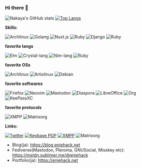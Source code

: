 ### Hi there 👋

![Nakaya's GitHub stats](https://github-readme-stats.vercel.app/api?username=eniehack&show_icons=true&theme=dracula)
[![Top Langs](https://github-readme-stats.vercel.app/api/top-langs/?username=eniehack&layout=compact&exclude_repo=pleroma-docker)](https://github.com/anuraghazra/github-readme-stats)

**Skills:**

![Archlinux](https://img.shields.io/badge/Archlinux-%230088cc.svg?style=flat-square&logo=Arch%20Linux&logoColor=white)
![Golang](https://img.shields.io/badge/Golang-%2300ADD8.svg?style=flat-square&logo=Go&logoColor=white)
![Nuxt.js](https://img.shields.io/badge/Nuxt.js-%2300C58E.svg?style=flat-square&logo=Nuxt.js&logoColor=white)
![Ruby](https://img.shields.io/badge/Ruby-%23CC342D.svg?style=flat-square&logo=Ruby&logoColor=white)
![Django](https://img.shields.io/badge/Django-%23092E20.svg?style=flat-square&logo=Django&logoColor=white)
![Ruby](https://img.shields.io/badge/JavaScipt-%23F7DF1E.svg?style=flat-square&logo=JavaScript&logoColor=white)

**favorite langs**

![Elm](https://img.shields.io/badge/Elm-%231293D8.svg?style=flat-square&logo=Elm&logoColor=white)
![Crystal-lang](https://img.shields.io/badge/Crystal-%23777777.svg?style=flat-square&logo=Crystal&logoColor=white)
![Nim-lang](https://img.shields.io/badge/Nim-%23000000.svg?style=flat-square&logo=nim&logoColor=%23FFE953)
![Ruby](https://img.shields.io/badge/Ruby-%23CC342D.svg?style=flat-square&logo=Ruby&logoColor=white)

**favorite OSs**

![Archlinux](https://img.shields.io/badge/Archlinux-%230088cc.svg?style=flat-square&logo=Arch%20Linux&logoColor=white)
![Artixlinux](https://img.shields.io/badge/Artixlinux-%230088cc.svg?style=flat-square&logo=Artix%20Linux&logoColor=white)
![Debian](https://img.shields.io/badge/Debian-%23A81D33.svg?style=flat-square&logo=Debian&logoColor=white)

**favorite softwares**

![Firefox](https://img.shields.io/badge/Firefox-%23000000.svg?style=flat-square&logo=Firefox%20Browser&logoColor=FF7139)
![Neovim](https://img.shields.io/badge/Neovim-%2357A143.svg?style=flat-square&logo=Neovim&logoColor=white)
![Mastodon](https://img.shields.io/badge/Mastodon-%233088D4.svg?style=flat-square&logo=Mastodon&logoColor=white)
![Diaspora](https://img.shields.io/badge/Diaspora-%23000000.svg?style=flat-square&logo=Diaspora&logoColor=white)
![LibreOffice](https://img.shields.io/badge/LibreOffice-%2318A303.svg?style=flat-square&logo=LibreOffice&logoColor=white)
![Org](https://img.shields.io/badge/org--mode-%2377AA99.svg?style=flat-square&logo=Org&logoColor=white)
![KeePassXC](https://img.shields.io/badge/KeePassXC-%236CAC4D.svg?style=flat-square&logo=KeePassXC&logoColor=white)

**favorite protocols**

![XMPP](https://img.shields.io/badge/XMPP-%23002B5C.svg?style=flat-square&logo=XMPP&logoColor=white)
![Matrixorg](https://img.shields.io/badge/Matrix-%23000000.svg?style=flat-square&logo=Matrix&logoColor=white)

**Links:**

[![Twitter](https://img.shields.io/badge/Twitter-eniehack-%231DA1F2.svg?style=flat-square&logo=Twitter&logoColor=white)](https://twitter.com/eniehack)
[![Keybase PGP](https://img.shields.io/keybase/pgp/eniehack?style=flat-square)](https://keyoxide.org/6E1005C1115354DF97C80619AE054EAFB2F95E18)
[![XMPP](https://img.shields.io/badge/XMPP-eniehack@jabber.eniehack.net-%23002B5C.svg?style=flat-square&logo=XMPP&logoColor=white)](xmpp:eniehack@jabber.eniehack.net)
![Matrixorg](https://img.shields.io/badge/Matrix-eniehack:matrix--jp.net-%23000000.svg?style=flat-square&logo=Matrix&logoColor=white)
* Blog(ja): https://blog.eniehack.net
* Fediverse(Mastodon, Pleroma, GNUSocial, Misskey etc): https://mstdn.sublimer.me/@eniehack
* Portfolio(ja): https://eniehack.net

<!--
**eniehack/eniehack** is a ✨ _special_ ✨ repository because its `README.md` (this file) appears on your GitHub profile.

Here are some ideas to get you started:

- 🔭 I’m currently working on ...
- 🌱 I’m currently learning ...
- 👯 I’m looking to collaborate on ...
- 🤔 I’m looking for help with ...
- 💬 Ask me about ...
- 📫 How to reach me: ...
- 😄 Pronouns: ...
- ⚡ Fun fact: ...
-->

